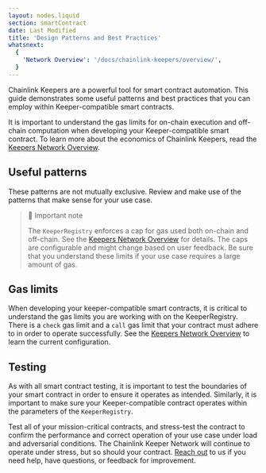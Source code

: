 ```yaml
---
layout: nodes.liquid
section: smartContract
date: Last Modified
title: 'Design Patterns and Best Practices'
whatsnext:
  {
    'Network Overview': '/docs/chainlink-keepers/overview/',
  }
---
```

Chainlink Keepers are a powerful tool for smart contract automation. This guide demonstrates some useful patterns and best practices that you can employ within Keeper-compatible smart contracts.

It is important to understand the gas limits for on-chain execution and off-chain computation when developing your Keeper-compatible smart contract. To learn more about the economics of Chainlink Keepers, read the [Keepers Network Overview](../overview/).

## Useful patterns

These patterns are not mutually exclusive. Review and make use of the patterns that make sense for your use case.

> 📘 Important note
>
> The `KeeperRegistry` enforces a cap for gas used both on-chain and off-chain. See the [Keepers Network Overview](../overview/) for details. The caps are configurable and might change based on user feedback. Be sure that you understand these limits if your use case requires a large amount of gas.

## Gas limits

When developing your keeper-compatible smart contracts, it is critical to understand the gas limits you are working with on the KeeperRegistry. There is a `check` gas limit and a `call` gas limit that your contract must adhere to in order to operate successfully. See the [Keepers Network Overview](../overview/) to learn the current configuration.

## Testing

As with all smart contract testing, it is important to test the boundaries of your smart contract in order to ensure it operates as intended. Similarly, it is important to make sure your Keeper-compatible contract operates within the parameters of the `KeeperRegistry`.

Test all of your mission-critical contracts, and stress-test the contract to confirm the performance and correct operation of your use case under load and adversarial conditions. The Chainlink Keeper Network will continue to operate under stress, but so should your contract. [Reach out](https://forms.gle/WadxnzzjHPtta5Zd9) to us if you need help, have questions, or feedback for improvement.
